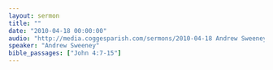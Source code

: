 ```yaml
---
layout: sermon
title: ""
date: "2010-04-18 00:00:00"
audio: "http://media.coggesparish.com/sermons/2010-04-18 Andrew Sweeney.mp3"
speaker: "Andrew Sweeney"
bible_passages: ["John 4:7-15"]
---
```

